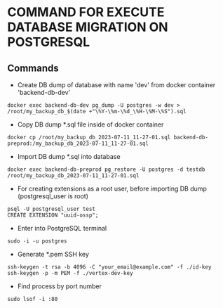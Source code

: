 # COMMAND FOR EXECUTE DATABASE MIGRATION ON POSTGRESQL

## Commands
- Create DB dump of database with name 'dev' from docker container 'backend-db-dev'
```
docker exec backend-db-dev pg_dump -U postgres -w dev > /root/my_backup_db_$(date +"\%Y-\%m-\%d_\%H-\%M-\%S").sql
```
- Copy DB dump *.sql file inside of docker container
```
docker cp /root/my_backup_db_2023-07-11_11-27-01.sql backend-db-preprod:/my_backup_db_2023-07-11_11-27-01.sql
```
- Import DB dump *.sql into database
```
docker exec backend-db-preprod pg_restore -U postgres -d testdb /root/my_backup_db_2023-07-11_11-27-01.sql
```
- For creating extensions as a root user, before importing DB dump (postgresql_user is root)
```
psql -U postgresql_user test
CREATE EXTENSION "uuid-ossp";
```
- Enter into PostgreSQL terminal
```
sudo -i -u postgres
```
- Generate *.pem SSH key
```
ssh-keygen -t rsa -b 4096 -C "your_email@example.com" -f ./id-key
ssh-keygen -p -m PEM -f ./vertex-dev-key
```
- Find process by port number
```
sudo lsof -i :80 
```

